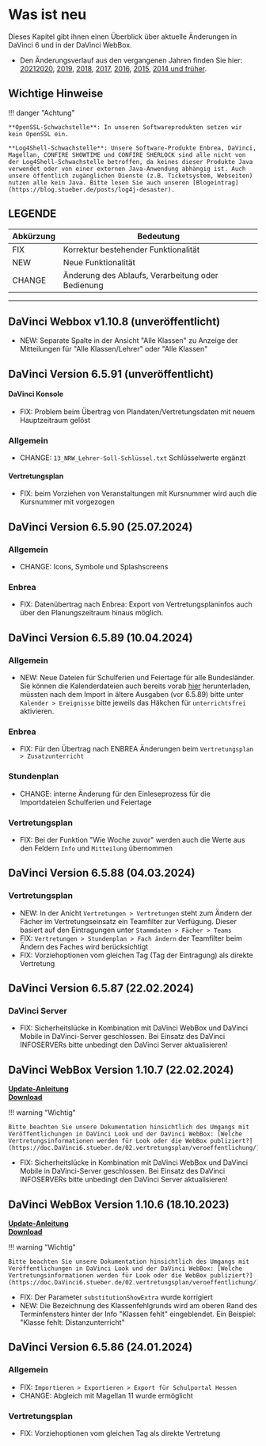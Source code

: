 # Was ist neu

Dieses Kapitel gibt ihnen einen Überblick über aktuelle Änderungen in DaVinci 6 und in der DaVinci WebBox.

* Den Änderungsverlauf aus den vergangenen Jahren finden Sie hier: [2021](changelog-2021.md)[2020](changelog-2020.md), [2019](changelog-2019.md), [2018](changelog-2018.md), [2017](changelog-2017.md),  [2016](changelog-2016.md), [2015](changelog-2015.md), [2014 und früher](changelog-archive.md).

## Wichtige Hinweise

!!! danger "Achtung"

    **OpenSSL-Schwachstelle**: In unseren Softwareprodukten setzen wir kein OpenSSL ein.

    **Log4Shell-Schwachstelle**: Unsere Software-Produkte Enbrea, DaVinci, Magellan, CONFIRE SHOWTIME und CONFIRE SHERLOCK sind alle nicht von der Log4Shell-Schwachstelle betroffen, da keines dieser Produkte Java verwendet oder von einer externen Java-Anwendung abhängig ist. Auch unsere öffentlich zugänglichen Dienste (z.B. Ticketsystem, Webseiten) nutzen alle kein Java. Bitte lesen Sie auch unseren [Blogeintrag](https://blog.stueber.de/posts/log4j-desaster).

## LEGENDE

Abkürzung  |  Bedeutung
---------- | ----------
FIX |  Korrektur bestehender Funktionalität
NEW |  Neue Funktionalität  
CHANGE|  Änderung des Ablaufs, Verarbeitung oder Bedienung

---
## DaVinci Webbox v1.10.8 (unveröffentlicht)

* NEW: Separate Spalte in der Ansicht "Alle Klassen" zu Anzeige der Mitteilungen für "Alle Klassen/Lehrer" oder "Alle Klassen"

## DaVinci Version 6.5.91 (unveröffentlicht)

#### DaVinci Konsole

* FIX: Problem beim Übertrag von Plandaten/Vertretungsdaten mit neuem Hauptzeitraum gelöst

### Allgemein

* CHANGE: `13_NRW_Lehrer-Soll-Schlüssel.txt` Schlüsselwerte ergänzt

#### Vertretungsplan

* FIX: beim Vorziehen von Veranstaltungen mit Kursnummer wird auch die Kursnummer mit vorgezogen

## DaVinci Version 6.5.90 (25.07.2024)

### Allgemein

* CHANGE: Icons, Symbole und Splashscreens

### Enbrea

* FIX: Datenübertrag nach Enbrea: Export von Vertretungsplaninfos auch über den Planungszeitraum hinaus möglich.

## DaVinci Version 6.5.89 (10.04.2024)

### Allgemein

* NEW: Neue Dateien für Schulferien und Feiertage für alle Bundesländer. Sie können die Kalenderdateien auch bereits vorab [hier](https://my.hidrive.com/share/63dd-bod4u) herunterladen, müssten nach dem Import in ältere Ausgaben (vor 6.5.89) bitte unter `Kalender > Ereignisse` bitte jeweils das Häkchen für `unterrichtsfrei` aktivieren.

### Enbrea

* FIX: Für den Übertrag nach ENBREA Änderungen beim `Vertretungsplan > Zusatzunterricht` 

### Stundenplan

* CHANGE: interne Änderung für den Einleseprozess für die Importdateien Schulferien und Feiertage

### Vertretungsplan

* FIX: Bei der Funktion "Wie Woche zuvor" werden auch die Werte aus den Feldern `Info` und `Mitteilung` übernommen

## DaVinci Version 6.5.88 (04.03.2024)

### Vertretungsplan

* NEW: In der Anicht `Vertretungen > Vertretungen` steht zum Ändern der Fächer im Vertretungseinsatz ein Teamfilter zur Verfügung. Dieser basiert auf den Eintragungen unter `Stammdaten > Fächer > Teams`
* FIX: `Vertretungen > Stundenplan > Fach ändern` der Teamfilter beim Ändern des Faches wird berücksichtigt
* FIX: Vorziehoptionen vom gleichen Tag (Tag der Eintragung) als direkte Vertretung

## DaVinci Version 6.5.87 (22.02.2024)

### DaVinci Server

* FIX: Sicherheitslücke in Kombination mit DaVinci WebBox und DaVinci Mobile in DaVinci-Server geschlossen. Bei Einsatz des DaVinci INFOSERVERs bitte unbedingt den DaVinci Server aktualisieren!

## DaVinci WebBox Version 1.10.7 (22.02.2024)

[**Update-Anleitung**](https://doc.DaVinci6.stueber.de/09.infoserver/update/) <br/>
[**Download**](https://DaVinci-webbox.stueber.de/)

!!! warning "Wichtig"

    Bitte beachten Sie unsere Dokumentation hinsichtlich des Umgangs mit Veröffentlichungen in DaVinci Look und der DaVinci WebBox: [Welche Vertretungsinformationen werden für Look oder die WebBox publiziert?](https://doc.DaVinci6.stueber.de/02.vertretungsplan/veroeffentlichung/)

* FIX: Sicherheitslücke in Kombination mit DaVinci WebBox und DaVinci Mobile in DaVinci-Server geschlossen. Bei Einsatz des DaVinci INFOSERVERs bitte unbedingt den DaVinci Server aktualisieren!

## DaVinci WebBox Version 1.10.6 (18.10.2023)

[**Update-Anleitung**](https://doc.DaVinci6.stueber.de/09.infoserver/update/) <br/>
[**Download**](https://DaVinci-webbox.stueber.de/)

!!! warning "Wichtig"

    Bitte beachten Sie unsere Dokumentation hinsichtlich des Umgangs mit Veröffentlichungen in DaVinci Look und der DaVinci WebBox: [Welche Vertretungsinformationen werden für Look oder die WebBox publiziert?](https://doc.DaVinci6.stueber.de/02.vertretungsplan/veroeffentlichung/)

* FIX: Der Parameter `substitutionShowExtra` wurde korrigiert
* NEW: Die Bezeichnung des Klassenfehlgrunds wird am oberen Rand des Terminfensters hinter der Info "Klassen fehlt" eingeblendet. Ein Beispiel: "Klasse fehlt: Distanzunterricht"

## DaVinci Version 6.5.86 (24.01.2024)

### Allgemein

* FIX: `Importieren > Exportieren > Export für Schulportal Hessen` 
* CHANGE: Abgleich mit Magellan 11 wurde ermöglicht

### Vertretungsplan

* FIX: Vorziehoptionen vom gleichen Tag als direkte Vertretung